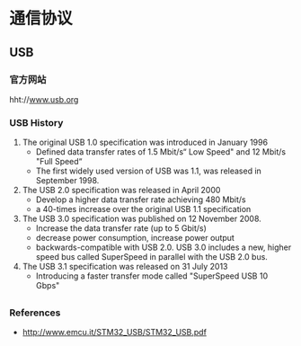 # 通信协议

## USB

### 官方网站

hht://www.usb.org

### USB History

1. The original USB 1.0 specification was introduced in January 1996
    - Defined data transfer rates of 1.5 Mbit/s“ Low Speed" and 12 Mbit/s "Full Speed“
    - The first widely used version of USB was 1.1, was released in September 1998.
2. The USB 2.0 specification was released in April 2000
    - Develop a higher data transfer rate achieving 480 Mbit/s
    - a 40-times increase over the original USB 1.1 specification
3. The USB 3.0 specification was published on 12 November 2008.
    - Increase the data transfer rate (up to 5 Gbit/s)
    - decrease power consumption, increase power output
    - backwards-compatible with USB 2.0. USB 3.0 includes a new, higher speed bus called SuperSpeed in parallel with the USB 2.0 bus.
4. The USB 3.1 specification was released on 31 July 2013
    - Introducing a faster transfer mode called "SuperSpeed USB 10 Gbps" 

##



### References
- http://www.emcu.it/STM32_USB/STM32_USB.pdf